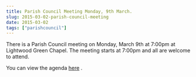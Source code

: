 ```yaml
---
title: Parish Council Meeting Monday, 9th March.
slug: 2015-03-02-parish-council-meeting
date: 2015-03-02
tags: ["parishcouncil"]
---
```

There is a Parish Council meeting on Monday, March 9th at 7:00pm at
Lightwood Green Chapel. The meeting starts at 7:00pm and all are welcome to
attend.

You can view the agenda [here](https://drive.google.com/drive/#folders/0B2XEOILWjIK3RkE1aDdWSXJBTk0/0B2XEOILWjIK3SWRGZjZZbTUzRFk) .
